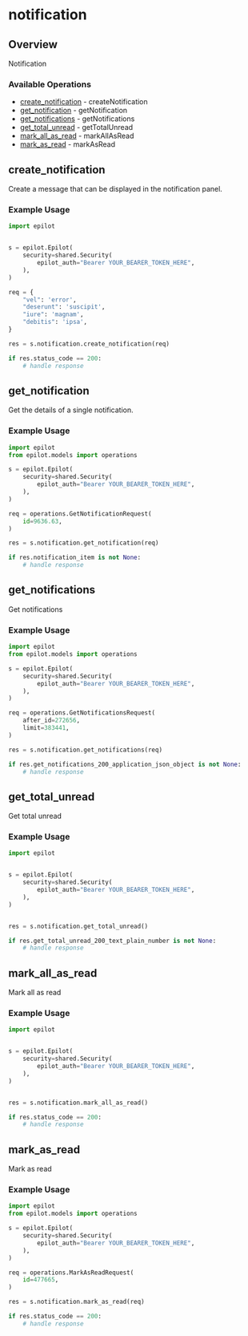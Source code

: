 # notification

## Overview

Notification

### Available Operations

* [create_notification](#create_notification) - createNotification
* [get_notification](#get_notification) - getNotification
* [get_notifications](#get_notifications) - getNotifications
* [get_total_unread](#get_total_unread) - getTotalUnread
* [mark_all_as_read](#mark_all_as_read) - markAllAsRead
* [mark_as_read](#mark_as_read) - markAsRead

## create_notification

Create a message that can be displayed in the notification panel.

### Example Usage

```python
import epilot


s = epilot.Epilot(
    security=shared.Security(
        epilot_auth="Bearer YOUR_BEARER_TOKEN_HERE",
    ),
)

req = {
    "vel": 'error',
    "deserunt": 'suscipit',
    "iure": 'magnam',
    "debitis": 'ipsa',
}

res = s.notification.create_notification(req)

if res.status_code == 200:
    # handle response
```

## get_notification

Get the details of a single notification.

### Example Usage

```python
import epilot
from epilot.models import operations

s = epilot.Epilot(
    security=shared.Security(
        epilot_auth="Bearer YOUR_BEARER_TOKEN_HERE",
    ),
)

req = operations.GetNotificationRequest(
    id=9636.63,
)

res = s.notification.get_notification(req)

if res.notification_item is not None:
    # handle response
```

## get_notifications

Get notifications

### Example Usage

```python
import epilot
from epilot.models import operations

s = epilot.Epilot(
    security=shared.Security(
        epilot_auth="Bearer YOUR_BEARER_TOKEN_HERE",
    ),
)

req = operations.GetNotificationsRequest(
    after_id=272656,
    limit=383441,
)

res = s.notification.get_notifications(req)

if res.get_notifications_200_application_json_object is not None:
    # handle response
```

## get_total_unread

Get total unread

### Example Usage

```python
import epilot


s = epilot.Epilot(
    security=shared.Security(
        epilot_auth="Bearer YOUR_BEARER_TOKEN_HERE",
    ),
)


res = s.notification.get_total_unread()

if res.get_total_unread_200_text_plain_number is not None:
    # handle response
```

## mark_all_as_read

Mark all as read

### Example Usage

```python
import epilot


s = epilot.Epilot(
    security=shared.Security(
        epilot_auth="Bearer YOUR_BEARER_TOKEN_HERE",
    ),
)


res = s.notification.mark_all_as_read()

if res.status_code == 200:
    # handle response
```

## mark_as_read

Mark as read

### Example Usage

```python
import epilot
from epilot.models import operations

s = epilot.Epilot(
    security=shared.Security(
        epilot_auth="Bearer YOUR_BEARER_TOKEN_HERE",
    ),
)

req = operations.MarkAsReadRequest(
    id=477665,
)

res = s.notification.mark_as_read(req)

if res.status_code == 200:
    # handle response
```
